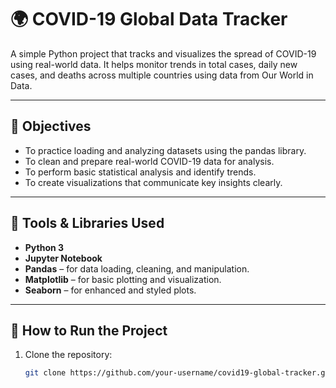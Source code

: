 # 🌍 COVID-19 Global Data Tracker

A simple Python project that tracks and visualizes the spread of COVID-19 using real-world data. It helps monitor trends in total cases, daily new cases, and deaths across multiple countries using data from Our World in Data.

---

## 🎯 Objectives

- To practice loading and analyzing datasets using the pandas library.
- To clean and prepare real-world COVID-19 data for analysis.
- To perform basic statistical analysis and identify trends.
- To create visualizations that communicate key insights clearly.

---

## 🧰 Tools & Libraries Used

- **Python 3**
- **Jupyter Notebook**
- **Pandas** – for data loading, cleaning, and manipulation.
- **Matplotlib** – for basic plotting and visualization.
- **Seaborn** – for enhanced and styled plots.

---

## 🚀 How to Run the Project

1. Clone the repository:
   ```bash
   git clone https://github.com/your-username/covid19-global-tracker.git
